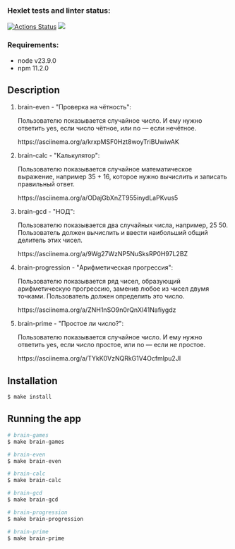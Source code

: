 ### Hexlet tests and linter status:
[![Actions Status](https://github.com/volhash0497/frontend-project-44/actions/workflows/hexlet-check.yml/badge.svg)](https://github.com/volhash0497/frontend-project-44/actions)
<a href="https://codeclimate.com/github/volhash0497/frontend-project-44/maintainability"><img src="https://api.codeclimate.com/v1/badges/4873fc34114842fecb01/maintainability" /></a>

### Requirements:
<ul>
    <li>node v23.9.0</li>
    <li>npm 11.2.0</li>
</ul>

## Description
<ol>
    <li>
        <p>brain-even - "Проверка на чётность":</p>
        <p>Пользователю показывается случайное число. И ему нужно ответить yes, если число чётное, или no — если нечётное.</p>
        <p><a>https://asciinema.org/a/krxpMSF0Hzt8woyTriBUwiwAK</a></p>
    </li>
    <li>
        <p>brain-calc - "Калькулятор":</p>
        <p>Пользователю показывается случайное математическое выражение, например 35 + 16, которое нужно вычислить и записать правильный ответ.</p>
        <p><a>https://asciinema.org/a/ODajGbXnZT955inydLaPKvus5</a></p>
    </li>
    <li>
        <p>brain-gcd - "НОД":</p>
        <p>Пользователю показывается два случайных числа, например, 25 50. Пользователь должен вычислить и ввести наибольший общий делитель этих чисел.</p>
        <p><a>https://asciinema.org/a/9Wg27WzNP5NuSksRP0H97L2BZ</a></p>
    </li>
    <li>
        <p>brain-progression - "Арифметическая прогрессия":</p>
        <p>Пользователю показывается ряд чисел, образующий арифметическую прогрессию, заменив любое из чисел двумя точками. Пользователь должен определить это число.</p>
        <p><a>https://asciinema.org/a/ZNH1nSO9n0rQnXl41Nafiygdz</a></p>
    </li>
    <li>
        <p>brain-prime - "Простое ли число?":</p>
        <p>Пользователю показывается случайное число. И ему нужно ответить yes, если число простое, или no — если не простое.</p>
        <p><a>https://asciinema.org/a/TYkK0VzNQRkG1V4Ocfmlpu2JI</a></p>
   </li>
</ol>

## Installation

```bash
$ make install
```

## Running the app

```bash
# brain-games
$ make brain-games

# brain-even
$ make brain-even

# brain-calc
$ make brain-calc

# brain-gcd
$ make brain-gcd

# brain-progression
$ make brain-progression

# brain-prime
$ make brain-prime
```